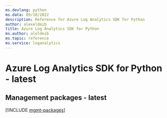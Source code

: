 ```yaml
---
ms.devlang: python
ms.data: 09/16/2022
description: Reference for Azure Log Analytics SDK for Python
author: alexeldeib
title: Azure Log Analytics SDK for Python
ms.author: aleldeib
ms.topic: reference
ms.service: loganalytics
---
```

# Azure Log Analytics SDK for Python - latest

## Management packages - latest
[!INCLUDE [mgmt-packages](log-analytics-mgmt-index.md)]